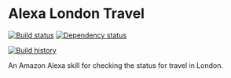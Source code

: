# Alexa London Travel

[![Build status](https://img.shields.io/travis/martincostello/alexa-london-travel/master.svg)](https://travis-ci.org/martincostello/alexa-london-travel) [![Dependency status](https://img.shields.io/david/martincostello/alexa-london-travel.svg)](https://david-dm.org/martincostello/alexa-london-travel)

[![Build history](https://buildstats.info/travisci/chart/martincostello/alexa-london-travel?branch=master&includeBuildsFromPullRequest=false)](https://travis-ci.org/martincostello/alexa-london-travel)

An Amazon Alexa skill for checking the status for travel in London.
